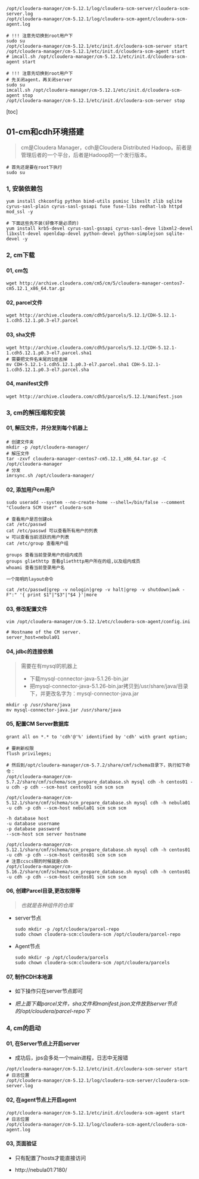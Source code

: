 ```shell
/opt/cloudera-manager/cm-5.12.1/log/cloudera-scm-server/cloudera-scm-server.log
/opt/cloudera-manager/cm-5.12.1/log/cloudera-scm-agent/cloudera-scm-agent.log
```



```shell
# !!! 注意先切换到root用户下
sudo su
/opt/cloudera-manager/cm-5.12.1/etc/init.d/cloudera-scm-server start
/opt/cloudera-manager/cm-5.12.1/etc/init.d/cloudera-scm-agent start
# imcall.sh /opt/cloudera-manager/cm-5.12.1/etc/init.d/cloudera-scm-agent start

# !!! 注意先切换到root用户下
# 先关闭agent，再关闭server
sudo su
imcall.sh /opt/cloudera-manager/cm-5.12.1/etc/init.d/cloudera-scm-agent stop
/opt/cloudera-manager/cm-5.12.1/etc/init.d/cloudera-scm-server stop
```



[toc]



## 01-cm和cdh环境搭建

> cm是Cloudera Manager，cdh是Cloudera Distributed Hadoop。前者是管理后者的一个平台，后者是Hadoop的一个发行版本。

```shell
# 首先还是要在root下执行
sudo su
```



### 1, 安装依赖包

```shell
yum install chkconfig python bind-utils psmisc libxslt zlib sqlite cyrus-sasl-plain cyrus-sasl-gssapi fuse fuse-libs redhat-lsb httpd mod_ssl -y

# 下面这些先不装(好像不是必须的)
yum install krb5-devel cyrus-sasl-gssapi cyrus-sasl-deve libxml2-devel libxslt-devel openldap-devel python-devel python-simplejson sqlite-devel -y
```



### 2, cm下载

#### 01, cm包

```shell
wget http://archive.cloudera.com/cm5/cm/5/cloudera-manager-centos7-cm5.12.1_x86_64.tar.gz
```

#### 02, parcel文件

```shell
wget http://archive.cloudera.com/cdh5/parcels/5.12.1/CDH-5.12.1-1.cdh5.12.1.p0.3-el7.parcel
```

#### 03, sha文件

```shell
wget http://archive.cloudera.com/cdh5/parcels/5.12.1/CDH-5.12.1-1.cdh5.12.1.p0.3-el7.parcel.sha1
# 需要把文件名末尾的1给去掉
mv CDH-5.12.1-1.cdh5.12.1.p0.3-el7.parcel.sha1 CDH-5.12.1-1.cdh5.12.1.p0.3-el7.parcel.sha
```

#### 04, manifest文件

```shell
wget http://archive.cloudera.com/cdh5/parcels/5.12.1/manifest.json
```



### 3, cm的解压缩和安装

#### 01,  解压文件，并分发到每个机器上

```shell
# 创建文件夹
mkdir -p /opt/cloudera-manager/
# 解压文件
tar -zxvf cloudera-manager-centos7-cm5.12.1_x86_64.tar.gz -C /opt/cloudera-manager
# 分发
imrsync.sh /opt/cloudera-manager/
```

#### 02, 添加用户cm用户

```shell
sudo useradd --system --no-create-home --shell=/bin/false --comment "Cloudera SCM User" cloudera-scm

# 查看用户是否创建ok
cat /etc/passwd
cat /etc/passwd 可以查看所有用户的列表
w 可以查看当前活跃的用户列表
cat /etc/group 查看用户组

groups 查看当前登录用户的组内成员
groups gliethttp 查看gliethttp用户所在的组,以及组内成员
whoami 查看当前登录用户名

一个简明的layout命令

cat /etc/passwd|grep -v nologin|grep -v halt|grep -v shutdown|awk -F":" '{ print $1"|"$3"|"$4 }'|more
```

#### 03,  修改配置文件

```shell
vim /opt/cloudera-manager/cm-5.12.1/etc/cloudera-scm-agent/config.ini

# Hostname of the CM server.
server_host=nebula01
```

#### 04,  jdbc的连接依赖

> 需要在有mysql的机器上
>
> - 下载mysql-connector-java-5.1.26-bin.jar
> - 把mysql-connector-java-5.1.26-bin.jar拷贝到/usr/share/java/目录下，并更改名字为：mysql-connector-java.jar

```shell
mkdir -p /usr/share/java
mv mysql-connector-java.jar /usr/share/java
```

#### 05, 配置CM Server数据库

```shell
grant all on *.* to 'cdh'@'%' identified by 'cdh' with grant option;

# 要刷新权限
flush privileges;

# 然后到/opt/cloudera-manager/cm-5.7.2/share/cmf/schema目录下，执行如下命令：
/opt/cloudera-manager/cm-5.7.2/share/cmf/schema/scm_prepare_database.sh mysql cdh -h centos01 -u cdh -p cdh --scm-host centos01 scm scm scm

/opt/cloudera-manager/cm-5.12.1/share/cmf/schema/scm_prepare_database.sh mysql cdh -h nebula01 -u cdh -p cdh --scm-host nebula01 scm scm scm

-h database host
-u database username
-p database password
--scm-host scm server hostname

/opt/cloudera-manager/cm-5.12.1/share/cmf/schema/scm_prepare_database.sh mysql cdh -h centos01 -u cdh -p cdh --scm-host centos01 scm scm scm
# 注意ccscs限的时候就是cdh
/opt/cloudera-manager/cm-5.16.2/share/cmf/schema/scm_prepare_database.sh mysql cdh -h centos01 -u cdh -p cdh --scm-host centos01 scm scm scm
```

#### 06, 创建Parcel目录,更改权限等

> *也就是各种组件的仓库*

- server节点

  ```shell
  sudo mkdir -p /opt/cloudera/parcel-repo
  sudo chown cloudera-scm:cloudera-scm /opt/cloudera/parcel-repo
  ```

- Agent节点

  ```shell
  sudo mkdir -p /opt/cloudera/parcels
  sudo chown cloudera-scm:cloudera-scm /opt/cloudera/parcels
  ```

#### 07, 制作CDH本地源

* 如下操作只在server节点即可

* *把上面下载parcel文件，sha文件和manifest.json文件放到server节点的/opt/cloudera/parcel-repo下*



### 4, cm的启动

#### 01, 在Server节点上开启server

* 成功后，jps会多处一个main进程，日志中无报错

```shell
/opt/cloudera-manager/cm-5.12.1/etc/init.d/cloudera-scm-server start
# 日志位置
/opt/cloudera-manager/cm-5.12.1/log/cloudera-scm-server/cloudera-scm-server.log 
```

#### 02, 在agent节点上开启agent

```shell
/opt/cloudera-manager/cm-5.12.1/etc/init.d/cloudera-scm-agent start
# 日志位置
/opt/cloudera-manager/cm-5.12.1/log/cloudera-scm-agent/cloudera-scm-agent.log
```

#### 03, 页面验证

* 只有配置了hosts才能直接访问

* http://nebula01:7180/


